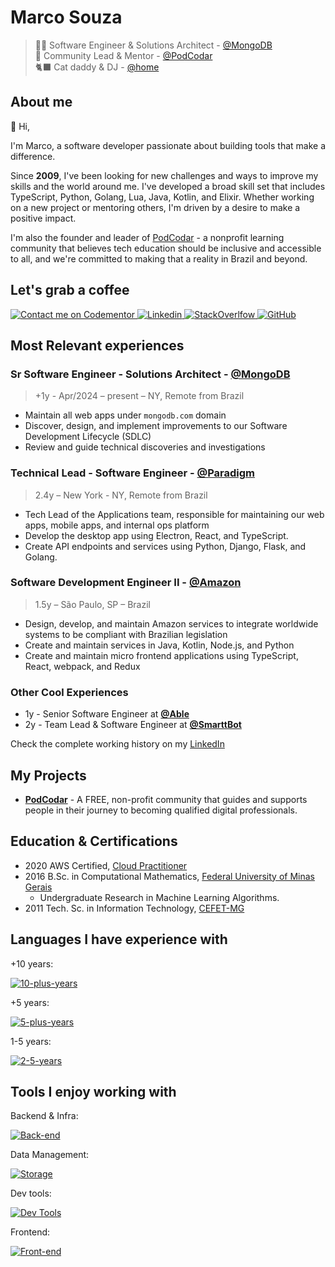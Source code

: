 # Marco Souza

> 👨‍💻 Software Engineer & Solutions Architect - [@MongoDB](https://mongodb.com) <br>
> 🎨 Community Lead & Mentor - [@PodCodar](https://podcodar.org) <br>
> 🐈‍⬛ Cat daddy & DJ - [@home](https://github.com/marco-souza)

## About me

👋 Hi, 

I'm Marco, a software developer passionate about building tools that make a difference.

Since **2009**, I've been looking for new challenges and ways to improve my skills and the world around me. I've developed a broad skill set that includes TypeScript, Python, Golang, Lua, Java, Kotlin, and Elixir. Whether working on a new project or mentoring others, I'm driven by a desire to make a positive impact.

I'm also the founder and leader of [PodCodar](https://podcodar.com) - a nonprofit learning community that believes tech education should be inclusive and accessible to all, and we're committed to making that a reality in Brazil and beyond.

## Let's grab a coffee

<p class="flex gap-2 my-2">
  <a href="https://www.codementor.io/@masjr?refer=badge">
    <img src="https://www.codementor.io/m-badges/masjr/im-a-cm-b.svg" title="Contact me on Codementor" />
  </a>

  <a href="https://linkedin.com/in/masouzajunior">
    <img src="https://skillicons.dev/icons?i=linkedin" title="Linkedin" />
  </a>

  <a href="https://stackoverflow.com/users/7988674/marco-ant%c3%b4nio">
    <img src="https://skillicons.dev/icons?i=stackoverflow" title="StackOverlfow" />
  </a>
  
  <a href="https://github.com/marco-souza">
    <img src="https://skillicons.dev/icons?i=github" title="GitHub" />
  </a>
</p>

## Most Relevant experiences

### Sr Software Engineer - Solutions Architect - [@MongoDB](https://mongodb.com)

> +1y - Apr/2024 – present – NY, Remote from Brazil

- Maintain all web apps under `mongodb.com` domain
- Discover, design, and implement improvements to our Software Development Lifecycle (SDLC)
- Review and guide technical discoveries and investigations

### Technical Lead - Software Engineer - [@Paradigm](https://paradigm.co)

> 2.4y – New York - NY, Remote from Brazil

- Tech Lead of the Applications team, responsible for maintaining our web apps, mobile apps, and internal ops platform
- Develop the desktop app using Electron, React, and TypeScript.
- Create API endpoints and services using Python, Django, Flask, and Golang.

### Software Development Engineer II - [@Amazon](https://amazon.com)

> 1.5y – São Paulo, SP – Brazil

- Design, develop, and maintain Amazon services to integrate worldwide systems to be compliant with Brazilian legislation
- Create and maintain services in Java, Kotlin, Node.js, and Python
- Create and maintain micro frontend applications using TypeScript, React, webpack, and Redux

### Other Cool Experiences

- 1y - Senior Software Engineer at **[@Able](https://able.co)**
- 2y - Team Lead & Software Engineer at **[@SmarttBot](https://smarttbot.com)**

Check the complete working history on my [LinkedIn](https://linkedin.com/in/masouzajunior)

## My Projects

- **[PodCodar](https://podcodar.com)** - A FREE, non-profit community that guides and supports people in their journey to becoming qualified digital professionals.

## Education & Certifications

- 2020 AWS Certified, [Cloud Practitioner](https://www.credly.com/badges/3e20fa2f-07c9-40aa-b486-9fbdaaef40fb?source=linked_in_profile)
- 2016 B.Sc. in Computational Mathematics, [Federal University of Minas Gerais](https://ufmg.br/)
  - Undergraduate Research in Machine Learning Algorithms.
- 2011 Tech. Sc. in Information Technology, [CEFET-MG](https://www.cefetmg.br/)

## Languages I have experience with

+10 years:

[![10-plus-years](https://skillicons.dev/icons?i=ts,js,py)]()

+5 years:

[![5-plus-years](https://skillicons.dev/icons?i=go,lua,java)]()

1-5 years:

[![2-5-years](https://skillicons.dev/icons?i=kotlin,c,elixir,rust)]()

## Tools I enjoy working with

Backend & Infra:

[![Back-end](https://skillicons.dev/icons?i=deno,nodejs,nest,aws,terraform,ansible,docker,kubernetes)]()

Data Management:

[![Storage](https://skillicons.dev/icons?i=mongo,postgres,sqlite,dynamodb,kafka,redis,elasticsearch)]()

Dev tools:

[![Dev Tools](https://skillicons.dev/icons?i=linux,git,github,neovim,bash)]()

Frontend:

[![Front-end](https://skillicons.dev/icons?i=react,next,tailwind,jest,selenium)]()

